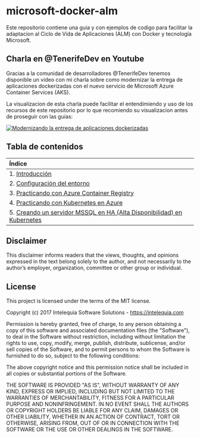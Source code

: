 # microsoft-docker-alm
Este repositorio contiene una guia y con ejemplos de codigo para facilitar la adaptacion al Ciclo de Vida de Aplicaciones (ALM) con Docker y tecnología Microsoft.

## Charla en @TenerifeDev en Youtube
Gracias a la comunidad de desarrolladores @TenerifeDev tenemos disponible un video con mi charla sobre como modernizar la entrega de aplicaciones dockerizadas con el nuevo servicio de Microsoft Azure Container Services (AKS). 

La visualizacion de esta charla puede facilitar el entendimiendo y uso de los recursos de este repositorio por lo que recomiendo su visualizacion antes de proseguir con las guias:

[![Modernizando la entrega de aplicaciones dockerizadas](http://img.youtube.com/vi/R_SjPmI6adk/1.jpg)](https://www.youtube.com/watch?v=R_SjPmI6adk&feature=youtu.be&t=4030)

## Tabla de contenidos
| Índice |
| :--- |
| 1. [Introducción](README.md) |
| 2. [Configuración del entorno](1.%20Setup%20Environment.md) |
| 3. [Practicando con Azure Container Registry](2.%20Run%20on%20Azure%20Container%20Registry.md) |
| 4. [Practicando con Kubernetes en Azure](3.%20Run%20on%20Kubernetes%20Cluster.md) |
| 5. [Creando un servidor MSSQL en HA (Alta Disponibilidad) en Kubernetes](4.%20Create%20HA_MSSQL.md) |

## Disclaimer 
This disclaimer informs readers that the views, thoughts, and opinions expressed in the text belong solely to the author, and not necessarily to the author’s employer, organization, committee or other group or individual.

## License
This project is licensed under the terms of the MIT license.

Copyright (c) 2017 Intelequia Software Solutions - https://intelequia.com

Permission is hereby granted, free of charge, to any person obtaining a copy of this software and associated documentation files (the "Software"), to deal in the Software without restriction, including without limitation the rights to use, copy, modify, merge, publish, distribute, sublicense, and/or sell copies of the Software, and to permit persons to whom the Software is furnished to do so, subject to the following conditions:

The above copyright notice and this permission notice shall be included in all copies or substantial portions of the Software.

THE SOFTWARE IS PROVIDED "AS IS", WITHOUT WARRANTY OF ANY KIND, EXPRESS OR IMPLIED, INCLUDING BUT NOT LIMITED TO THE WARRANTIES OF MERCHANTABILITY, FITNESS FOR A PARTICULAR PURPOSE AND NONINFRINGEMENT. IN NO EVENT SHALL THE AUTHORS OR COPYRIGHT HOLDERS BE LIABLE FOR ANY CLAIM, DAMAGES OR OTHER LIABILITY, WHETHER IN AN ACTION OF CONTRACT, TORT OR OTHERWISE, ARISING FROM, OUT OF OR IN CONNECTION WITH THE SOFTWARE OR THE USE OR OTHER DEALINGS IN THE SOFTWARE.
